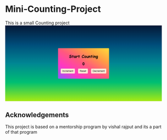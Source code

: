 # Mini-Counting-Project
This is a small Counting project
![Alt Text](Images/Counting%20Program.png)
## Acknowledgements
This project is based on a mentorship program by vishal rajput and its a part of that program


